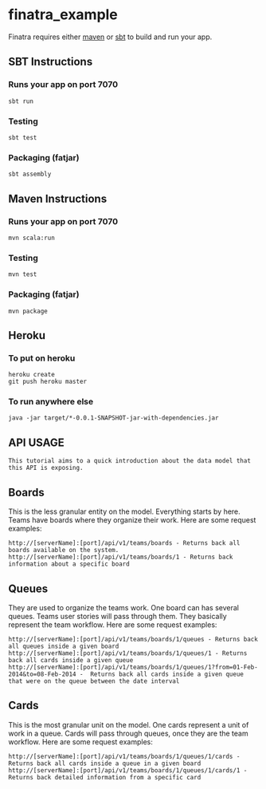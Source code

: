 # finatra_example

Finatra requires either [maven](http://maven.apache.org/) or [sbt](http://www.scala-sbt.org/release/docs/Getting-Started/Setup.html) to build and run your app.

## SBT Instructions

### Runs your app on port 7070

    sbt run

### Testing

    sbt test

### Packaging (fatjar)

    sbt assembly


## Maven Instructions

### Runs your app on port 7070

    mvn scala:run

### Testing

    mvn test

### Packaging (fatjar)

    mvn package


## Heroku

### To put on heroku

    heroku create
    git push heroku master

### To run anywhere else

    java -jar target/*-0.0.1-SNAPSHOT-jar-with-dependencies.jar

	
## API USAGE 

	This tutorial aims to a quick introduction about the data model that this API is exposing.
	
## Boards

This is the less granular entity on the model. Everything starts by here. Teams have boards where they organize their work. Here are some request examples:

	http://[serverName]:[port]/api/v1/teams/boards - Returns back all boards available on the system.
	http://[serverName]:[port]/api/v1/teams/boards/1 - Returns back information about a specific board
	
## Queues

They are used to organize the teams work. One board can has several queues. Teams user stories will pass through them. They basically represent the team workflow. Here are some request examples:

	http://[serverName]:[port]/api/v1/teams/boards/1/queues - Returns back all queues inside a given board
	http://[serverName]:[port]/api/v1/teams/boards/1/queues/1 - Returns back all cards inside a given queue
	http://[serverName]:[port]/api/v1/teams/boards/1/queues/1?from=01-Feb-2014&to=08-Feb-2014 -  Returns back all cards inside a given queue that were on the queue between the date interval
	
## Cards

This is the most granular unit on the model. One cards represent a unit of work in a queue. Cards will pass through queues, once they are the team workflow. Here are some request examples:

	http://[serverName]:[port]/api/v1/teams/boards/1/queues/1/cards - Returns back all cards inside a queue in a given board
	http://[serverName]:[port]/api/v1/teams/boards/1/queues/1/cards/1 - Returns back detailed information from a specific card
	